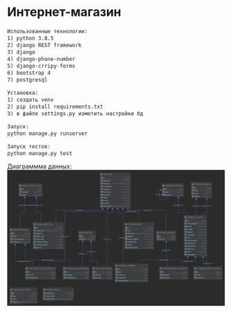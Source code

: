 # Интернет-магазин #
```
Использованные технологии:
1) python 3.8.5
2) django REST framework
3) django 
4) django-phone-number
5) django-crripy-forms
6) bootstrap 4
7) postgresql
```
```
Установка:
1) создать venv
2) pip install requirements.txt
3) в файле settings.py изметить настройки бд
```
```
Запуск:
python manage.py runserver
```
```
Запуск тестов:
python manage.py test
```
Диаграммма данных:
![Database diagram](Database_Diagram.png)
